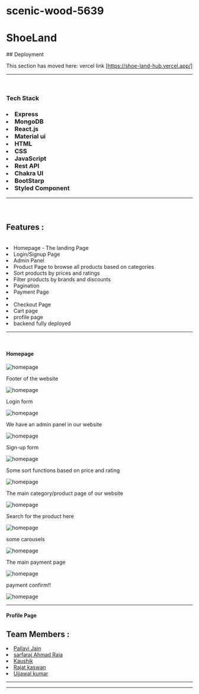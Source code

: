 # scenic-wood-5639

<h1 textAlign="center">ShoeLand</h1>
## Deployment

This section has moved here: vercel link [https://shoe-land-hub.vercel.app/] <br> 
<hr><br>
<h3>Tech Stack<h3/>
<li>Express</li>
<li>MongoDB</li>
  <li>React.js</li>
  <li>Material ui</li>
  <li>HTML</li>
  <li>CSS</li>
  <li>JavaScript</li>
  <li>Rest API</li>
  <li>Chakra UI</li>
  <li>BootStarp</li>
  <li>Styled Component</li>
  <hr><br>
<h2>Features :</h2><br>
  <li>Homepage - The landing Page</li>
  <li>Login/Signup Page </li>
  <li>Admin Panel</li>
  <li>Product Page to browse all products based on categories</li>
  <li>Sort products by prices and ratings</li>
  <li>Filter products by brands and discounts</li>
  <li>Pagination</li>
  <li>Payment Page<li>
  <li>Checkout Page</li>
  <li>Cart page</li>
  <li>profile page</li>
  <li>backend fully deployed</li>
  <hr><br>

  <h4>Homepage</h4>
  <img src="medical-hub/screenshots/Screenshot (145).png" alt="homepage"/>
  <p>Footer of the website</p>
  <img src="medical-hub/screenshots/Screenshot (146).png" alt="homepage"/>
  <P>Login form</p>
  <img src="medical-hub/screenshots/Screenshot (147).png" alt="homepage"/>
  <p>We have an admin panel in our website</P>
  <img src="medical-hub/screenshots/Screenshot (148).png" alt="homepage"/>
  <p>Sign-up form</p>
  <img src="medical-hub/screenshots/Screenshot (150).png" alt="homepage"/>
  <p>Some sort functions based on price and rating</P>
  <img src="medical-hub/screenshots/s7sortFunction.png" alt="homepage"/>
  <p>The main category/product page of our website</p>
  <img src="shoeland/screenshots/s6categorypage.png" alt="homepage"/>
  <p>Search for the product here</p>
  <img src="shoeland/screenshots/s5search.png" alt="homepage"/>
  <p>some carousels</p>
  <img src="shoeland/screenshots/s3carousel.png" alt="homepage"/>
  <p>The main payment page</p>
  <img src="shoeland/screenshots/s2paymentPage.png" alt="homepage"/>
  <p>payment confirm!!</p>
  <img src="shoeland/screenshots/s1successfulPayment.png" alt="homepage"/>
  <hr>
  <h4>Profile Page</h4>
<h2>Team Members :</h2>
  <li><a href="https://github.com/pallavijainy">
Pallavi Jain</a></li>
  <li><a href="">sarfaraj Ahmad Raja</a></li>
  <li><a href="">
Kaushik</a></li>
  <li><a href="">Rajat kaswan</a></li>
  <li><a href="">Ujjawal kumar</a></li>
 <hr><hr>
  
